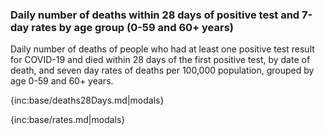 ### Daily number of deaths within 28 days of positive test and 7-day rates by age group (0-59 and 60+ years) 

Daily number of deaths of people who had at least one positive test result for COVID-19 and died within 28 days of the first positive test, by date of death, and seven day rates of deaths per 100,000 population, grouped by age 0-59 and 60+ years.

{inc:base/deaths28Days.md|modals}

{inc:base/rates.md|modals}
